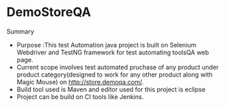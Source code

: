# DemoStoreQA

Summary
 * Purpose :This test Automation java project is built on Selenium Webdriver and TestNG framework for test automating toolsQA web page. 
 * Current scope involves test automated pruchase of any product under product category(designed to work for any other product along with   Magic Mouse) on http://store.demoqa.com/.
 * Build tool used is Maven and editor used for this project is eclipse
 * Project can be build on CI tools like Jenkins. 
 

